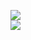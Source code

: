 [![](https://img.shields.io/badge/Made%20With-Github%20Spray-lightgrey.svg?style=for-the-badge&logo=github)](https://github.com/Annihil/github-spray#7542)  
[![](https://i.imgur.com/2DrTn0Z.gif)](https://github.com/Annihil/github-spray)